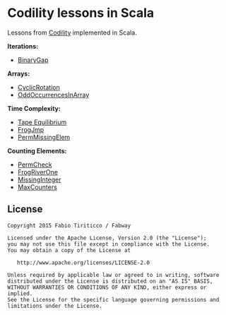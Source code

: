 Codility lessons in Scala
=========================

Lessons from [Codility](https://codility.com) implemented in Scala.

**Iterations:**

* [BinaryGap](https://github.com/ticofab/codility-scala-lessons/blob/master/src/iterations/BinaryGap.sc)

**Arrays:**

* [CyclicRotation](https://github.com/ticofab/codility-scala-lessons/blob/master/src/arrays/CyclicRotation.sc)
* [OddOccurrencesInArray](https://github.com/ticofab/codility-scala-lessons/blob/master/src/arrays/OddOccurrencesInArray.sc)

**Time Complexity:**

* [Tape Equilibrium](https://github.com/ticofab/codility-scala-lessons/blob/master/src/timecomplexity/TapeEquilibrium.sc)
* [FrogJmp](https://github.com/ticofab/codility-scala-lessons/blob/master/src/timecomplexity/FrogJmp.sc)
* [PermMissingElem](https://github.com/ticofab/codility-scala-lessons/blob/master/src/timecomplexity/PermMissingElem.sc)

**Counting Elements:**

* [PermCheck](https://github.com/ticofab/codility-scala-lessons/blob/master/src/countingelements/PermCheck.sc)
* [FrogRiverOne](https://github.com/ticofab/codility-scala-lessons/blob/master/src/countingelements/FrogRiverOne.sc)
* [MissingInteger](https://github.com/ticofab/codility-scala-lessons/blob/master/src/countingelements/MissingInteger.sc)
* [MaxCounters](https://github.com/ticofab/codility-scala-lessons/blob/master/src/countingelements/MaxCounters.sc)

License
--------

    Copyright 2015 Fabio Tiriticco / Fabway

    Licensed under the Apache License, Version 2.0 (the "License");
    you may not use this file except in compliance with the License.
    You may obtain a copy of the License at

       http://www.apache.org/licenses/LICENSE-2.0

    Unless required by applicable law or agreed to in writing, software
    distributed under the License is distributed on an "AS IS" BASIS,
    WITHOUT WARRANTIES OR CONDITIONS OF ANY KIND, either express or implied.
    See the License for the specific language governing permissions and
    limitations under the License.

